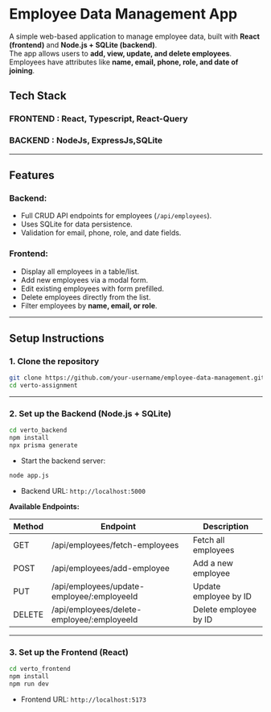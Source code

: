
# Employee Data Management App

A simple web-based application to manage employee data, built with **React (frontend)** and **Node.js + SQLite (backend)**.  
The app allows users to **add, view, update, and delete employees**. Employees have attributes like **name, email, phone, role, and date of joining**.

## **Tech Stack**

### FRONTEND : React, Typescript, React-Query
### BACKEND : NodeJs, ExpressJs,SQLite
---

## **Features**

### Backend:
- Full CRUD API endpoints for employees (`/api/employees`).
- Uses SQLite for data persistence.
- Validation for email, phone, role, and date fields.

### Frontend:
- Display all employees in a table/list.
- Add new employees via a modal form.
- Edit existing employees with form prefilled.
- Delete employees directly from the list.
- Filter employees by **name, email, or role**.

---

## **Setup Instructions**

### 1. Clone the repository
```bash
git clone https://github.com/your-username/employee-data-management.git
cd verto-assignment
````

---

### 2. Set up the Backend (Node.js + SQLite)

```bash
cd verto_backend
npm install
npx prisma generate
```
* Start the backend server:

```bash
node app.js
```

* Backend URL: `http://localhost:5000`

**Available Endpoints:**

| Method | Endpoint                                   | Description           |
| ------ | ------------------------------------------ | --------------------- |
| GET    | /api/employees/fetch-employees             | Fetch all employees   |
| POST   | /api/employees/add-employee                | Add a new employee    |
| PUT    | /api/employees/update-employee/:employeeId | Update employee by ID |
| DELETE | /api/employees/delete-employee/:employeeId | Delete employee by ID |

---

### 3. Set up the Frontend (React)

```bash
cd verto_frontend
npm install
npm run dev
```

* Frontend URL: `http://localhost:5173` 


